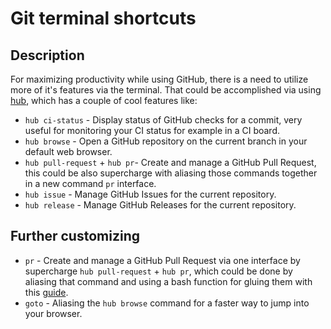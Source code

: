 # Git terminal shortcuts

## Description
For maximizing productivity while using GitHub, there is a need to utilize more of it's features via the terminal.
That could be accomplished via using [hub](https://github.com/github/hub), which has a couple of cool features like:
* `hub ci-status` - Display status of GitHub checks for a commit, very useful for monitoring your CI status for example in a CI board.
* `hub browse` - Open a GitHub repository on the current branch in your default web browser.
* `hub pull-request` + `hub pr`- Create and manage a GitHub Pull Request, this could be also supercharge with aliasing those commands together in a new command `pr` interface.
* `hub issue` - Manage GitHub Issues for the current repository.
* `hub release` - Manage GitHub Releases for the current repository.

## Further customizing
* `pr` - Create and manage a GitHub Pull Request via one interface by supercharge `hub pull-request` + `hub pr`, which could be done by aliasing that command and using a bash function for gluing them with this [guide](https://linuxize.com/post/how-to-create-bash-aliases/#creating-bash-aliases-with-arguments-bash-functions).
* `goto` - Aliasing the `hub browse` command for a faster way to jump into your browser.
